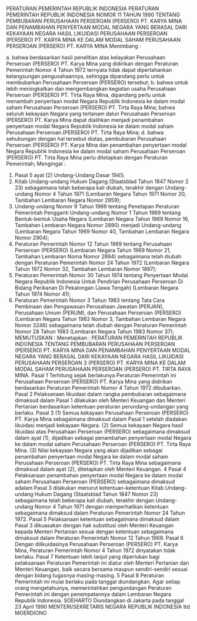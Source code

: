  PERATURAN PEMERINTAH REPUBLIK INDONESIA PERATURAN PEMERINTAH REPUBLIK INDONESIA NOMOR 11 TAHUN 1990 TENTANG PEMBUBARAN PERUSAHAAN PERSEROAN (PERSERO) PT. KARYA MINA DAN PENAMBAHAN PENYERTAAN MODAL NEGARA YANG BERASAL DARI KEKAYAAN NEGARA HASIL LIKUIDASI PERUSAHAAN PERSEROAN (PERSERO) PT. KARYA MINA KE DALAM MODAL SAHAM PERUSAHAAN PERSEROAN (PERSERO) PT. KARYA MINA
Menimbang :

a. bahwa berdasarkan hasil penelitian atas kelayakan Perusahaan Perseroan (PERSERO) PT. Karya Mina yang didirikan dengan Peraturan Pemerintah Nomor 4 Tahun 1972 ternyata tidak dapat dipertahankan kelangsungan pengusahaannya, sehingga dipandang perlu untuk membubarkan Perusahaan Perseroan (PERSERO) tersebut;
b. bahwa untuk lebih meningkatkan dan mengembangkan kegiatan usaha Perusahaan Perseroan (PERSERO) PT. Tirta Raya Mina, dipandang perlu untuk menambah penyertaan modal Negara Republik Indonesia ke dalam modal saham Perusahaan Perseroan (PERSERO) PT. Tirta Raya Mina; bahwa seluruh kekayaan Negara yang tertanam dalun Perusahaan Perseroan (PERSERO) PT. Karya Mina dapat dialihkan menjadi penambahan penyertaan modal Negara Republik Indonesia ke dalam modal saham Perusahaan Perseroan.(PERSERO) PT. Tirta Raya Mina;
d. bahwa sehubungan dengan hal tersebut diatas, pembubaran Perusahaan Perseroan (PERSERO) PT. Karya Mina dan penambahan penyertaan modal Negara Repubhk Indonesia ke dalam modal saham Perusahaan Perseroan (PERSERO) PT. Tirta Raya Mina perlu ditetapkan dengan Peraturan Pemerintah;
Mengingat :

1. Pasal 5 ayat (2) Undang-Undang Dasar 1945;
2. Kitab Undang-undang Hukum Dagang (Staatsblad Tahun 1847 Nomor 2 23) sebagaimana telah beberapa kali diubah, terakhir dengan Undang-undang Nomor 4 Tahun 1971 (Lembaran Negara Tahun 1971 Nomor 20, Tambahan Lembaran Negara Nomor 2959);
3. Undang-undang Nomor 9 Tahun 1969 tentang Penetapan Peraturan Pemerintah Pengganti Undang-undang Nomor 1 Tahun 1969 tentang Bentuk-bentuk Usaha Negara (Lembaran Negara Tahun 1969 Nomor 16, Tambahan Lembaran Negara Nomor 2890) menjadi Undang-undang (Lembaran Negara Tahun 1969 Nomor 40, Tambahan Lembaran Negara Nomor 2904);
4. Peraturan Pemerintah Nomor 12 Tahun 1969 tentang Perusahaan Perseroan (PERSERO) (Lembaran Negara Tahun 1969 Nomor 21, Tambahan Lembaran Noma Nomor 2894) sebagaimana telah diubah dengan Peraturan Pemerintah Nomor 24 Tahun 1972 (Lembaran Negara Tahun 1972 Nomor 32, Tambahan Lembaran Nomor 1897);
5. Peraturan Pemerintah Nomor 30 Tahun 1974 tentang Penyertaan Modal Negara Republik Indonesia Untuk Pendirian Perusahaan Perseroan Di Bidang Perikanan Di Pekalongan (Jawa Tengah) (Lembaran Negara Tahun 1974 Nomor 41);
6. Peraturan Pemerintah Nomor 3 Tahun 1983 tentang Tata Cara Pembinaan dan Pengawasan Perusahaan Jawatan (PERJAN), Perusahaan Umum (PERUM), dan Perusahaan Perseroan (PERSERO) (Lembaran Negara Tahun 1983 Nomor 3, Tambahan Lembaran Negara Nomor 3246) sebagaimana telah diubah dengan Peraturan Pemerintah Nomor 28 Tahun 1983 (Lembaran Negara Tahun 1983 Nomor 37);
MEMUTUSKAN :
 Menetapkan : PERATURAN PEMERINTAH REPUBLIK INDONESIA TENTANG PEMBUBARAN PERUSAHAAN PERSEROAN (PERSERO) PT. KARYA MINA DAN PENAMBAHAN PENYERTAAN MODAL NEGARA YANG BERASAL DARI KEKAYAAN NEGARA HASIL LIKUIDASI PERUSAHAAN PERSEROAN 3 (PERSERO) PT. KARYA MINA KE DALAM MODAL SAHAM PERUSAHAAN PERSEROAN (PERSERO) PT. TIRTA RAYA MINA.
Pasal 1
Terhitung sejak berlakunya Peraturan Pemerintah ini Perusahaan Perseroan (PERSERO) PT. Karya Mina yang didirikan berdasarkan Peraturan Pemerintah Nomor 4 Tahun 1972 dibubarkan.
Pasal 2
Pelaksanaan likuidasi dalam rangka pembubaran sebagaimana dimaksud dalam Pasal 1 dilakukan oleh Menteri Keuangan dan Menteri Pertanian berdasarkan ketentuan peraturan perundang-undangan yang berlaku.
Pasal 3
(1) Semua kekayaan Perusahaan Perseroan (PERSERO) PT. Karya Mina sebagaimana dimaksud dalam Pasal 1 setelah diadakan likuidasi menjadi kekayaan Negara.
(2) Semua kekayaan Negara hasil likuidasi atas Perusahaan Perseroan (PERSERO) sebagaimana dimaksud dalam ayat (1), dijadikan sebagai penambahan penyertaan modal Negara ke dalam modal saham Perusahaan Perseroan (PERSERO) PT. Tirta Raya Mina.
(3) Nilai kekayaan Negara yang akan dijadikan sebagai penambahan penyertaan modal Negara ke dalam modal saham Perusahaan Perseroan (PERSERO) PT. Tirta Raya Mina sebagaimana dimaksud dalam ayat (2), ditetapkan oleh Menteri Keuangan. 4
Pasal 4
Pelaksanaan penambahan penyertaan modal Negara ke dalam modal saham Perusahaan Perseroan (PERSERO) sebagaimana dimaksud adalam Pasal 3 dilakukan menurut ketentuan-ketentuan Kitab Undang-undang Hukum Dagang (Staatsblad Tahun 1847 Nomor 23) sebagaimana telah beberapa kali diubah, terakhir dengan Undang-undang Nomor 4 Tahun 1971 dengan memperhatikan ketentuan sebagaimana dimaksud dalam Peraturan Pemerintah Nomor 24 Tahun 1972.
Pasal 5
Pelaksanaan ketentuan sebagaimana dimaksud dalam Pasal 3 dikuasakan dengan hak substitusi oleh Menteri Keuangan kepada Menteri Pertanian sesuai dengan ketentuan sebagaimana dimaksud dalam Peraturan Pemerintah Nomor 12 Tahun 1969.
Pasal 6
Dengan dilikuidasinya Perusahaan Perseroan (PERSERO) PT. Karya Mina, Peraturan Pemerintah Nomor 4 Tahun 1972 dinyatakan tidak berlaku.
Pasal 7
Ketentuan lebih lanjut yang diperlukan bagi pelaksanaan Peraturan Pemerintah ini diatur oleh Menteri Pertanian dan Menteri Keuangan, baik secara bersama maupun sendiri-sendiri sesuai dengan bidang tugasnya masing-masing. 5
Pasal 8
Peraturan Pemerintah ini mulai berlaku pada tanggal diundangkan. Agar setiap orang mengetahuinya, memerintahkan pengundangan Peraturan Pemerintah ini dengan penempatannya dalam Lembaran Negara Republik Indonesia. SOEHARTO Diundangkan di Jakarta pada tanggal 23 April 1990 MENTERI/SEKRETARIS NEGARA REPUBLIK INDONESIA ttd MOERDIONO